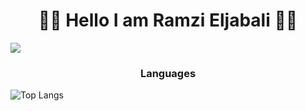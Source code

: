 <h1 align="center">👋🏻  Hello I am Ramzi Eljabali 👋🏻 </h1>

<img align="center" src="https://github-readme-stats.vercel.app/api?username=RamziJabali&show_icons=true&theme=tokyonight"/>

<h3 align="center">Languages</h3>

![Top Langs](https://github-readme-stats.vercel.app/api/top-langs/?username=RamziJabali&layout=compact&hide=cmake,makefile,c&theme=tokyonight)
                         
                       
